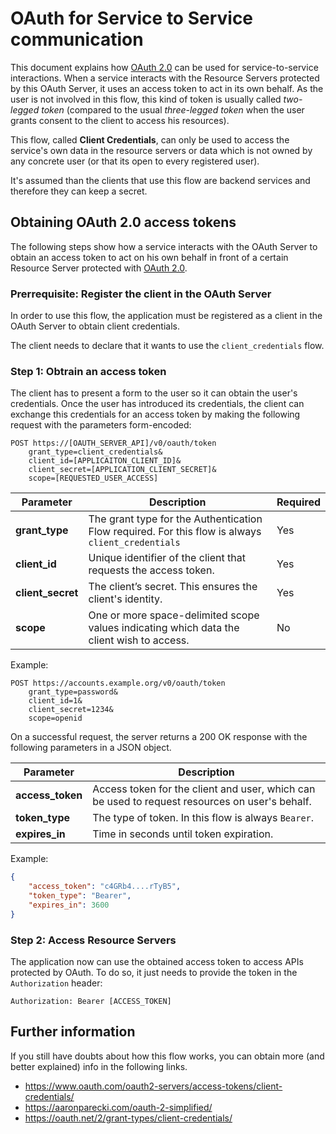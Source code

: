 # OAuth for Service to Service communication

This document explains how [OAuth 2.0] can be used for service-to-service interactions. When a service
interacts with the Resource Servers protected by this OAuth Server, it uses an access token to act in
its own behalf. As the user is not involved in this flow, this kind of token is usually called *two-legged token*
(compared to the usual *three-legged token* when the user grants consent to the client to access his
resources).

This flow, called **Client Credentials**, can only be used to access the service's own data in the resource
servers or data which is not owned by any concrete user (or that its open to every registered user).

It's assumed than the clients that use this flow are backend services and therefore they can keep a secret.

## Obtaining OAuth 2.0 access tokens

The following steps show how a service interacts with the OAuth Server to obtain 
an access token to act on his own behalf in front of a certain Resource Server protected with 
[OAuth 2.0].

### Prerrequisite: Register the client in the OAuth Server

In order to use this flow, the application must be registered as a client in the OAuth Server to obtain
client credentials.

The client needs to declare that it wants to use the `client_credentials` flow.

### Step 1: Obtrain an access token

The client has to present a form to the user so it can obtain the user's credentials. Once the user has
introduced its credentials, the client can exchange this credentials for an access token by making the
following request with the parameters form-encoded:

```
POST https://[OAUTH_SERVER_API]/v0/oauth/token
    grant_type=client_credentials&
    client_id=[APPLICAITON_CLIENT_ID]&
    client_secret=[APPLICATION_CLIENT_SECRET]&
    scope=[REQUESTED_USER_ACCESS]
```

Parameter | Description | Required
--- | --- | ---
**grant_type** | The grant type for the Authentication Flow required. For this flow is always `client_credentials` | Yes
**client_id** | Unique identifier of the client that requests the access token. | Yes
**client_secret** | The client’s secret. This ensures the client's identity. | Yes
**scope** | One or more space-delimited scope values indicating which data the client wish to access. | No

Example:

```
POST https://accounts.example.org/v0/oauth/token
    grant_type=password&
    client_id=1&
    client_secret=1234&
    scope=openid
```

On a successful request, the server returns a 200 OK response with the following parameters in a JSON object.

Parameter | Description
--- | ---
**access_token** | Access token for the client and user, which can be used to request resources on user's behalf.
**token_type** | The type of token. In this flow is always `Bearer`.
**expires_in** | Time in seconds until token expiration.

Example:

```json
{
    "access_token": "c4GRb4....rTyB5",
    "token_type": "Bearer",
    "expires_in": 3600
}
```

### Step 2: Access Resource Servers

The application now can use the obtained access token to access APIs protected by OAuth. To do so, it just needs to
provide the token in the `Authorization` header:

`Authorization: Bearer [ACCESS_TOKEN]`

## Further information

If you still have doubts about how this flow works, you can obtain more (and better explained) info in the following links.

- <https://www.oauth.com/oauth2-servers/access-tokens/client-credentials/>
- <https://aaronparecki.com/oauth-2-simplified/>
- <https://oauth.net/2/grant-types/client-credentials/>

[OAuth 2.0]: https://tools.ietf.org/html/rfc6749
